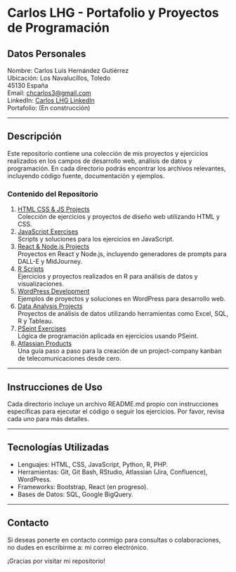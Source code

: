 # **Carlos LHG - Portafolio y Proyectos de Programación**

## **Datos Personales**

Nombre: Carlos Luis Hernández Gutiérrez  
Ubicación: Los Navalucillos, Toledo  
45130 España  
Email: chcarlos3@gmail.com  
LinkedIn: [Carlos LHG LinkedIn](https://www.linkedin.com/in/carloslhg)  
Portafolio: (En construcción)

---

## **Descripción**

Este repositorio contiene una colección de mis proyectos y ejercicios realizados en los campos de desarrollo web, análisis de datos y programación. En cada directorio podrás encontrar los archivos relevantes, incluyendo código fuente, documentación y ejemplos.

### **Contenido del Repositorio**

1. [HTML CSS & JS Projects](https://carloslhg.github.io/Repositorio/HTML%20CSS%20&%20JS%20Projects)  
   Colección de ejercicios y proyectos de diseño web utilizando HTML y CSS.  
2. [JavaScript Exercises](https://carloslhg.github.io/Repositorio/JavaScript%20Exercises/)  
   Scripts y soluciones para los ejercicios en JavaScript.  
3. [React & Node.js Projects](https://carloslhg.github.io/Repositorio/React%20&%20Node.js%20Projects/)  
   Proyectos en React y Node.js, incluyendo generadores de prompts para DALL-E y MidJourney.  
4. [R Scripts](https://carloslhg.github.io/Repositorio/R%20Scripts/)  
   Ejercicios y proyectos realizados en R para análisis de datos y visualizaciones.  
5. [WordPress Development](https://carloslhg.github.io/Repositorio/Wordpress%20Development/)  
   Ejemplos de proyectos y soluciones en WordPress para desarrollo web.  
6. [Data Analysis Projects](https://carloslhg.github.io/Repositorio/Data%20Analysis%20Projects/)  
   Proyectos de análisis de datos utilizando herramientas como Excel, SQL, R y Tableau.  
7. [PSeint Exercises](https://carloslhg.github.io/Repositorio/PSeint%20Exercises/)  
   Lógica de programación aplicada en ejercicios usando PSeint.
8. [Atlassian Products](https://carloslhg.github.io/Repositorio/Atlassian/)  
   Una guía paso a paso para la creación de un project-company kanban de telecomunicaciones desde cero.

---

## **Instrucciones de Uso**

Cada directorio incluye un archivo README.md propio con instrucciones específicas para ejecutar el código o seguir los ejercicios. Por favor, revisa cada uno para más detalles.

---

## **Tecnologías Utilizadas**

* Lenguajes: HTML, CSS, JavaScript, Python, R, PHP.  
* Herramientas: Git, Git Bash, RStudio, Atlassian (Jira, Confluence), WordPress.  
* Frameworks: Bootstrap, React (en progreso).  
* Bases de Datos: SQL, Google BigQuery.

---

## **Contacto**

Si deseas ponerte en contacto conmigo para consultas o colaboraciones, no dudes en escribirme a: mi correo electrónico.

¡Gracias por visitar mi repositorio!
